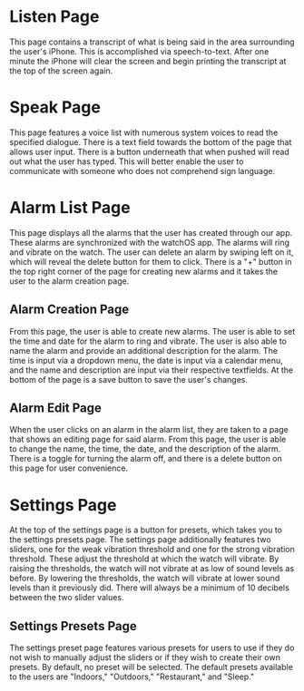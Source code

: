 # Listen Page
This page contains a transcript of what is being said in the area surrounding the user's iPhone. This is accomplished via speech-to-text. After one minute the iPhone will clear the screen and begin printing the transcript at the top of the screen again.

# Speak Page
This page features a voice list with numerous system voices to read the specified dialogue. There is a text field towards the bottom of the page that allows user input. There is a button underneath that when pushed will read out what the user has typed. This will better enable the user to communicate with someone who does not comprehend sign language.

# Alarm List Page
This page displays all the alarms that the user has created through our app. These alarms are synchronized with the watchOS app. The alarms will ring and vibrate on the watch. The user can delete an alarm by swiping left on it, which will reveal the delete button for them to click. There is a "+" button in the top right corner of the page for creating new alarms and it takes the user to the alarm creation page.

## Alarm Creation Page
From this page, the user is able to create new alarms. The user is able to set the time and date for the alarm to ring and vibrate. The user is also able to name the alarm and provide an additional description for the alarm. The time is input via a dropdown menu, the date is input via a calendar menu, and the name and description are input via their respective textfields. At the bottom of the page is a save button to save the user's changes.

## Alarm Edit Page
When the user clicks on an alarm in the alarm list, they are taken to a page that shows an editing page for said alarm. From this page, the user is able to change the name, the time, the date, and the description of the alarm. There is a toggle for turning the alarm off, and there is a delete button on this page for user convenience.

# Settings Page
At the top of the settings page is a button for presets, which takes you to the settings presets page. The settings page additionally features two sliders, one for the weak vibration threshold and one for the strong vibration threshold. These adjust the threshold at which the watch will vibrate. By raising the thresholds, the watch will not vibrate at as low of sound levels as before. By lowering the thresholds, the watch will vibrate at lower sound levels than it previously did. There will always be a minimum of 10 decibels between the two slider values.

## Settings Presets Page
The settings preset page features various presets for users to use if they do not wish to manually adjust the sliders or if they wish to create their own presets. By default, no preset will be selected. The default presets available to the users are "Indoors," "Outdoors," "Restaurant," and "Sleep."
